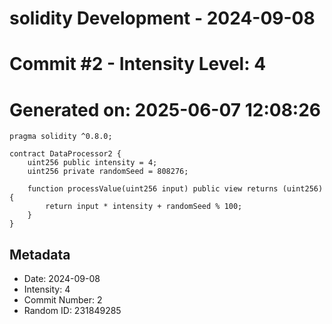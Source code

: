﻿# solidity Development - 2024-09-08
# Commit #2 - Intensity Level: 4
# Generated on: 2025-06-07 12:08:26
```solidity
pragma solidity ^0.8.0;

contract DataProcessor2 {
    uint256 public intensity = 4;
    uint256 private randomSeed = 808276;

    function processValue(uint256 input) public view returns (uint256) {
        return input * intensity + randomSeed % 100;
    }
}
```
## Metadata
- Date: 2024-09-08
- Intensity: 4
- Commit Number: 2
- Random ID: 231849285

